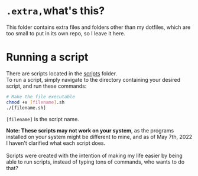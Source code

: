 # `.extra,`what's this?
This folder contains extra files and folders other than my dotfiles, which are too small to put in its own repo, so I leave it here.

# Running a script
There are scripts located in the [scripts](https://gitlab.com/charged1/dotfiles/-/tree/main/.config/alacritty) folder. <br>
To run a script, simply navigate to the directory containing your desired script, and run these commands:

```bash
# Make the file executable
chmod +x [filename].sh
./[filename.sh]
```
`[filename]` is the script name.

**Note: These scripts may not work on your system**, as the programs installed on your system might be different to mine, and as of May 7th, 2022 I haven't clarified what each script does. <br> <br>
Scripts were created with the intention of making my life easier by being able to run scripts, instead of typing tons of commands, who wants to do that?

